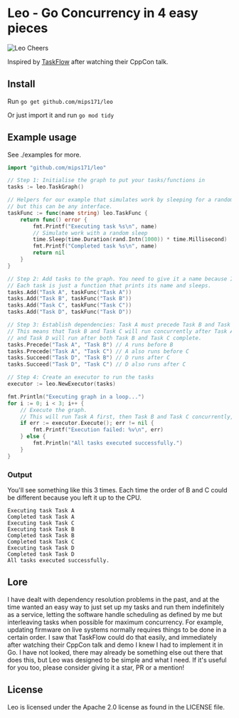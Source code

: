# Leo - Go Concurrency in 4 easy pieces

![Leo Cheers](https://imgflip.com/s/meme/Leonardo-Dicaprio-Cheers.jpg)

Inspired by [TaskFlow](https://github.com/taskflow/taskflow) after watching their CppCon talk.

## Install
Run `go get github.com/mips171/leo`

Or just import it and run `go mod tidy`

## Example usage
See ./examples for more.
```go
import "github.com/mips171/leo"

// Step 1: Initialise the graph to put your tasks/functions in
tasks := leo.TaskGraph()

// Helpers for our example that simulates work by sleeping for a random duration
// but this can be any interface.
taskFunc := func(name string) leo.TaskFunc {
    return func() error {
        fmt.Printf("Executing task %s\n", name)
        // Simulate work with a random sleep
        time.Sleep(time.Duration(rand.Intn(1000)) * time.Millisecond)
        fmt.Printf("Completed task %s\n", name)
        return nil
    }
}

// Step 2: Add tasks to the graph. You need to give it a name because I don't know a good way in Go to get __func__
// Each task is just a function that prints its name and sleeps.
tasks.Add("Task A", taskFunc("Task A"))
tasks.Add("Task B", taskFunc("Task B"))
tasks.Add("Task C", taskFunc("Task C"))
tasks.Add("Task D", taskFunc("Task D"))

// Step 3: Establish dependencies: Task A must precede Task B and Task C. Task D succeeds task C. Cycles are an error.
// This means that Task B and Task C will run concurrently after Task A completes,
// and Task D will run after both Task B and Task C complete.
tasks.Precede("Task A", "Task B") // A runs before B
tasks.Precede("Task A", "Task C") // A also runs before C
tasks.Succeed("Task D", "Task B") // D runs after C
tasks.Succeed("Task D", "Task C") // D also runs after C

// Step 4: Create an executor to run the tasks
executor := leo.NewExecutor(tasks)

fmt.Println("Executing graph in a loop...")
for i := 0; i < 3; i++ {
    // Execute the graph. 
    // This will run Task A first, then Task B and Task C concurrently, then Task D once C completes, even if B has not yet finished.
    if err := executor.Execute(); err != nil {
        fmt.Printf("Execution failed: %v\n", err)
    } else {
        fmt.Println("All tasks executed successfully.")
    }
}
```

### Output
You'll see something like this 3 times. Each time the order of B and C could be different because you left it up to the CPU.
```
Executing task Task A
Completed task Task A
Executing task Task C
Executing task Task B
Completed task Task B
Completed task Task C
Executing task Task D
Completed task Task D
All tasks executed successfully.
```

## Lore

I have dealt with dependency resolution problems in the past, and at the time wanted an easy way to just set up my tasks and run them indefinitely as a service, letting the software handle scheduling as defined by me but interleaving tasks when possible for maximum concurrency. For example, updating firmware on live systems normally requires things to be done in a certain order. I saw that TaskFlow could do that easily, and immediately after watching their CppCon talk and demo I knew I had to implement it in Go. I have not looked, there may already be something else out there that does this, but Leo was designed to be simple and what I need. 
If it's useful for you too, please consider giving it a star, PR or a mention!

## License
Leo is licensed under the Apache 2.0 license as found in the LICENSE file.
